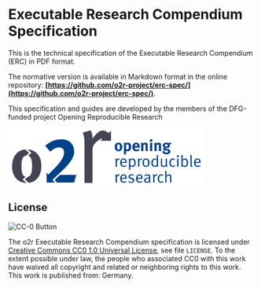 # Executable Research Compendium Specification

This is the technical specification of the Executable Research Compendium (ERC) in PDF format.

The normative version is available in Markdown format in the online repository: **[https://github.com/o2r-project/erc-spec/](https://github.com/o2r-project/erc-spec/)**.

This specification and guides are developed by the members of the DFG-funded project Opening Reproducible Research

[![Opening Reproducible Research](img/o2r-logo.png)](https://o2r.info)

## License

![CC-0 Button](https://licensebuttons.net/p/zero/1.0/88x31.png)

The o2r Executable Research Compendium specification is licensed under [Creative Commons CC0 1.0 Universal License](https://creativecommons.org/publicdomain/zero/1.0/), see file `LICENSE`.
To the extent possible under law, the people who associated CC0 with this work have waived all copyright and related or neighboring rights to this work.
This work is published from: Germany.
